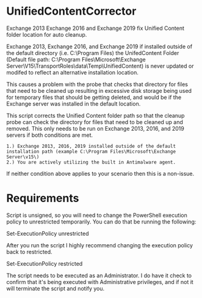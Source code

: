 # UnifiedContentCorrector
Exchange 2013 Exchange 2016 and Exchange 2019 fix Unified Content folder location for auto cleanup.


Exchange 2013, Exchange 2016, and Exchange 2019 if installed outside of the default directory (i.e. C:\Program Files) the UnifedContent Folder (Default file path: C:\Program Files\Microsoft\Exchange Server\V15\TransportRoles\data\Temp\UnifiedContent) is never updated or modifed to reflect an alternative installation location.


This causes a problem with the probe that checks that directory for files that need to be cleaned up resulting in excessive disk storage being used for temporary files that should be getting deleted, and would be if the Exchange server was installed in the default location.


This script corrects the Unified Content folder path so that the cleanup probe can check the directory for 
files that need to be cleaned up and removed. This only needs to be run on Exchange 2013, 2016, and 2019 servers
if both conditions are met.
 
    1.) Exchange 2013, 2016, 2019 installed outside of the default installation path (example C:\Program Files\Microsoft\Exchange Server\v15\)
    2.) You are actively utilizing the built in Antimalware agent.

If neither condition above applies to your scenario then this is a non-issue.

# Requirements

Script is unsigned, so you will need to change the PowerShell execution policy to unrestricted temporarily. You can do that be running the following:

Set-ExecutionPolicy unrestricted

After you run the script I highly recommend changing the execution policy back to restricted.

Set-ExecutionPolicy restricted

The script needs to be executed as an Administrator. I do have it check to confirm that it's being executed with Administrative privileges, and if not it will terminate the script and notify you.


